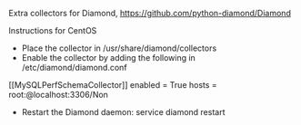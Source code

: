 Extra collectors for Diamond, https://github.com/python-diamond/Diamond

Instructions for CentOS

- Place the collector in /usr/share/diamond/collectors
- Enable the collector by adding the following in /etc/diamond/diamond.conf

[[MySQLPerfSchemaCollector]]
enabled = True
hosts = root:@localhost:3306/Non

- Restart the Diamond daemon:
service diamond restart